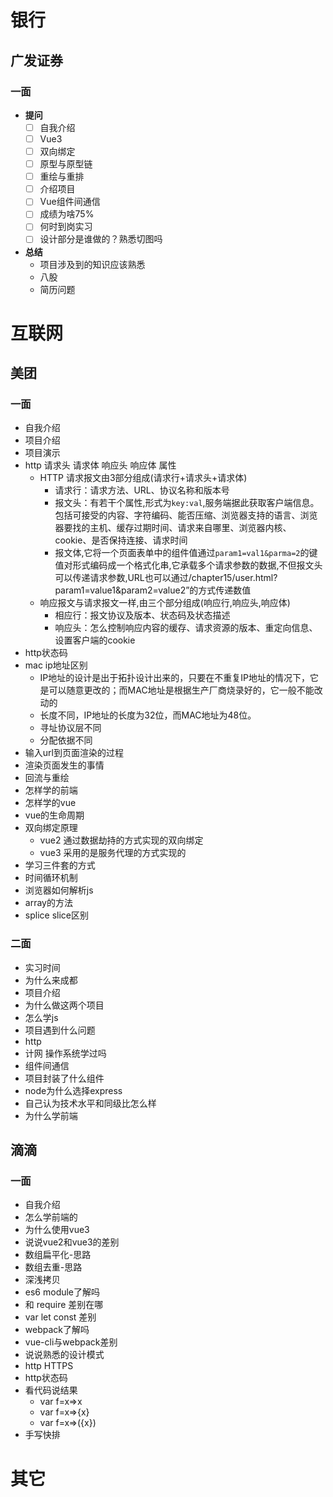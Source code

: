 # 银行
## 广发证券
### 一面
- **提问**
  - [ ] 自我介绍
  - [ ] Vue3
  - [ ] 双向绑定
  - [ ] 原型与原型链
  - [ ] 重绘与重排
  - [ ] 介绍项目
  - [ ] Vue组件间通信
  - [ ] 成绩为啥75%
  - [ ] 何时到岗实习
  - [ ] 设计部分是谁做的？熟悉切图吗
- **总结**
  - 项目涉及到的知识应该熟悉
  - 八股
  - 简历问题
# 互联网
## 美团
### 一面
- 自我介绍
- 项目介绍
- 项目演示
- http 请求头 请求体 响应头 响应体 属性
  - HTTP 请求报文由3部分组成(请求行+请求头+请求体)
    - 请求行：请求方法、URL、协议名称和版本号
    - 报文头：有若干个属性,形式为`key:val`,服务端据此获取客户端信息。包括可接受的内容、字符编码、能否压缩、浏览器支持的语言、浏览器要找的主机、缓存过期时间、请求来自哪里、浏览器内核、cookie、是否保持连接、请求时间
    - 报文体,它将一个页面表单中的组件值通过`param1=val1&parma=2`的键值对形式编码成一个格式化串,它承载多个请求参数的数据,不但报文头可以传递请求参数,URL也可以通过/chapter15/user.html? param1=value1&param2=value2”的方式传递数值
  - 响应报文与请求报文一样,由三个部分组成(响应行,响应头,响应体)
    - 相应行：报文协议及版本、状态码及状态描述
    - 响应头：怎么控制响应内容的缓存、请求资源的版本、重定向信息、设置客户端的cookie
- http状态码
- mac ip地址区别
  - IP地址的设计是出于拓扑设计出来的，只要在不重复IP地址的情况下，它是可以随意更改的；而MAC地址是根据生产厂商烧录好的，它一般不能改动的
  - 长度不同，IP地址的长度为32位，而MAC地址为48位。
  - 寻址协议层不同
  - 分配依据不同
- 输入url到页面渲染的过程
- 渲染页面发生的事情
- 回流与重绘
- 怎样学的前端
- 怎样学的vue
- vue的生命周期
- 双向绑定原理
  - vue2 通过数据劫持的方式实现的双向绑定
  - vue3 采用的是服务代理的方式实现的
- 学习三件套的方式
- 时间循环机制
- 浏览器如何解析js
- array的方法
- splice slice区别
### 二面
- 实习时间
- 为什么来成都
- 项目介绍
- 为什么做这两个项目
- 怎么学js
- 项目遇到什么问题
- http
- 计网 操作系统学过吗
- 组件间通信
- 项目封装了什么组件
- node为什么选择express
- 自己认为技术水平和同级比怎么样
- 为什么学前端

## 滴滴
### 一面
- 自我介绍
- 怎么学前端的
- 为什么使用vue3
- 说说vue2和vue3的差别
- 数组扁平化-思路
- 数组去重-思路
- 深浅拷贝
- es6 module了解吗
- 和 require 差别在哪
- var let const 差别
- webpack了解吗
- vue-cli与webpack差别
- 说说熟悉的设计模式
- http HTTPS
- http状态码
- 看代码说结果
  - var f=x=>x
  - var f=x=>{x} 
  - var f=x=>({x})
- 手写快排
# 其它
